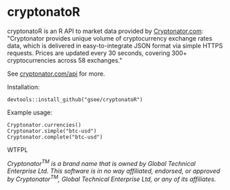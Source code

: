 # cryptonatoR
cryptonatoR is an R API to market data provided by 
<a href="https://www.cryptonator.com">Cryptonator.com</a>:  
"Cryptonator provides unique volume of cryptocurrency exchange rates data, 
which is delivered in easy-to-integrate JSON format via simple HTTPS requests. 
Prices are updated every 30 seconds, covering 300+ cryptocurrencies across 58 
exchanges."  

See <a href="https://www.cryptonator.com/api">cryptonator.com/api</a> for more.

Installation:
````
devtools::install_github("gsee/cryptonatoR")
````

Example usage:  
````
Cryptonator.currencies()
Cryptonator.simple("btc-usd")
Cryptonator.complete("btc-usd")
````
  
<a href="http://www.wtfpl.net/"><img
       src="http://www.wtfpl.net/wp-content/uploads/2012/12/wtfpl-badge-4.png"
       width="80" height="15" alt="WTFPL" /></a>
       

*Cryptonator<sup>TM</sup> is a brand name that is owned by Global Technical
Enterprise Ltd.  This software is in no way affiliated, endorsed, or
approved by Cryptonator<sup>TM</sup>, Global Technical Enterprise Ltd, or any 
of its affiliates.*